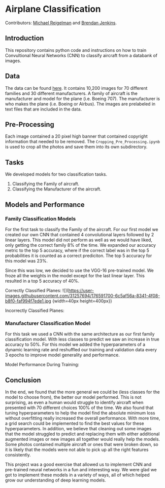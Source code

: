 # Airplane Classification

Contributors: [Michael Reigelman](https://github.com/mtreigelman) and [Brendan Jenkins](https://github.com/BrendanJenkins).

## Introduction

This repository contains python code and instructions on how to train Convultional Neural Networks (CNN) to classify aircraft from a databank of images.

## Data

The data can be found [here](https://paperswithcode.com/dataset/fgvc-aircraft-1). It contains 10,200 images for 70 different families and 30 different manufacturers. A family of aircraft is the manufacturer and model for the plane (i.e. Boeing 707). The manufacturer is who makes the plane (i.e. Boeing or Airbus). The images are prelabeled in text files that are included in the data.

## Pre-Processing

Each image contained a 20 pixel high banner that contained copyright information that needed to be removed. The `Cropping_Pre_Processing.ipynb` is used to crop all the photos and save them into its own subdirectory.

## Tasks

We developed models for two classification tasks.

  1. Classifying the Family of aircraft.
  2. Classifying the Manufacturer of the aircraft.

## Models and Performance

### Family Classification Models

For the first task to classify the Family of the aircraft. For our first model we created our own CNN that contained 4 convolutional layers followed by 2 linear layers. This model did not perform as well as we would have liked, only getting the correct family 8% of the time. We expanded our accuracy metric to the top 5 accuracy, where if the correct label was in the top 5 probabilities it is counted as a correct prediciton. The top 5 accuracy for this model was 23%.

Since this was low, we decided to use the VGG-16 pre-trained model. We froze all the weights in the model except for the last linear layer. This resulted in a top 5 accuracy of 40%.

Correctly Classified Planes: ![](https://user-images.githubusercontent.com/31257694/176591700-6c5af56a-8341-4f08-b8f0-faf994f7ede1.jpg {width=40px height=400px})


Incorrectly Classified Planes:

### Manufacturer Classification Model

For this task we used a CNN with the same architecture as our first family classification model. With less classes to predict we saw an increase in true accuracy to 50%. For this model we added the hyperparameters of a dynamic learning rate and reshuffled our training and validation data every 3 epochs to improve model generality and performance.

Model Performance During Training:

## Conclusion

In the end, we found that the more general we could be (less classes for the model to choose from), the better our model performed. This is not surprising, as even a human would struggle to identify aircraft when presented with 70 different choices 100% of the time. We also found that tuning hyperparameters to help the model find the absolute minimum loss without overfitting really increased the overall performance. With more time, a grid search could be implemented to find the best values for these hyperparameters. In addition, we believe that cleaning out some images that the model struggled to predict and replacing them with either additional augmented images or new images all together would really help the models. Some photos contained multiple aircraft or ones that were broken down, so it is likely that the models were not able to pick up all the right features consistently.

This project was a good exercise that allowed us to implement CNN and pre-trained neural networks in a fun and interesting way. We were glad we got to implement these models in a variety of ways, all of which helped grow our understanding of deep learning models.
